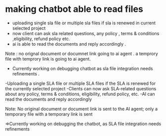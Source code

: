 # making chatbot able to read files

- uploading single sla file or multiple sla files if sla is renewed in current selected project
- now client can ask sla related questions,  any policy , terms & conditions ,eligibility, refund policy etc.
- ai is able to read the documents and reply accordingly .

Note : no orignal document or documnet link going to ai agent . a temprory file with temprory link is going to ai agent.
- Currently working on debugging chatbot as sla file integration needs refinements .



-Uploading a single SLA file or multiple SLA files if the SLA is renewed for the currently selected project
-Clients can now ask SLA-related questions about any policy, terms & conditions, eligibility, refund policy, etc.
-AI can read the documents and reply accordingly

Note: No original document or document link is sent to the AI agent; only a temporary file with a temporary link is sent

=>Currently working on debugging the chatbot, as SLA file integration needs refinements